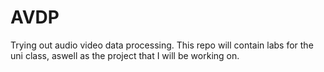 # AVDP
Trying out audio video data processing. This repo will contain labs for the uni class, aswell as the project that I will be working on.
